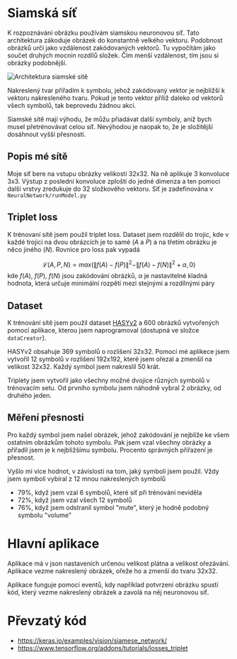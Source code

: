 # Siamská síť

K rozpoznávání obrázku používám siamskou neuronovou síť. Tato architektura zákoduje obrázek do konstantně velkého vektoru. Podobnost obrázků určí jako vzdálenost zakódovaných vektorů. Tu vypočítám jako součet druhých mocnin rozdílů složek. Čím menší vzdálenost, tím jsou si obrázky podobnější.

![Architektura siamské sítě](https://miro.medium.com/max/1738/1*23mikUF3HBJGUqrX7tMKQQ.png)

Nakreslený tvar přiřadím k symbolu, jehož zakódovaný vektor je nejbližší k vektoru nakresleného tvaru. Pokud je tento vektor příliž daleko od vektorů všech symbolů, tak beprovedu žádnou akci.

Siamské sítě mají výhodu, že můžu přiadávat další symboly, aniž bych musel přetrénovávat celou síť. Nevýhodou je naopak to, že je složitější dosáhnout vyšší přesnosti.

## Popis mé sítě
Moje síť bere na vstupu obrázky velikosti 32x32. Na ně aplikuje 3 konvoluce 3x3. Výstup z poslední konvoluce zploští do jedné dimenza a ten pomocí další vrstvy zredukuje do 32 složkového vektoru. Síť je zadefinována v `NeuralNetwork/runModel.py`

## Triplet loss
K trénovaní sítě jsem použil triplet loss. Dataset jsem rozdělil do trojic, kde v každé trojici na dvou obrázcích je to samé ($A$ a $P$) a na třetím obrázku je něco jiného ($N$). Rovnice pro loss pak vypadá

$$\mathcal  L (A, P, N)= max(\|f(A) - f(P)\|^2 - \|f(A) - f(N)\|^2 + \alpha,  0)$$
kde $f(A)$, $f(P)$, $f(N)$ jsou zakódování obrázků, $\alpha$ je nastavitelné kladná hodnota, která určuje minimální rozpětí mezi stejnými a rozdílnými páry

## Dataset
K trénování sítě jsem použil dataset [HASYv2](https://zenodo.org/record/259444#.Y-lOhC_MKUk) a 600 obrázků vytvořených pomocí aplikace, kterou jsem naprogramoval (dostupná ve složce `dataCreator`).

HASYv2 obsahuje 369 symbolů o rozlišení 32x32. Pomocí mé aplikece jsem vytvořil 12 symbolů v rozlišení 192x192, které jsem ořezal a zmenšil na velikost 32x32. Každý symbol jsem nakreslil 50 krát.

Triplety jsem vytvořil jako všechny možné dvojice různých symbolů v trénovacím setu. Od prvního symbolu jsem náhodně vybral 2 obrázky, od druhého jeden.

## Měření přesnosti
Pro každý symbol jsem našel obrázek, jehož zakódování je nejblíže ke všem ostatním obrázkům tohoto symbolu. Pak jsem vzal všechny obrázky a přiřadil jsem je k nejbližšímu symbolu. Procento správných přiřazení je přesnost.

Vyšlo mi více hodnot, v závislosti na tom, jaký symboli jsem použil. Vždy jsem symboli vybíral z 12 mnou nakreslených symbolů
- 79%, když jsem vzal 6 symbolů, které síť při trénování neviděla
- 72%, když jsem vzal všech 12 symbolů
- 76%, když jsem odstranil symbol "mute", který je hodně podobný symbolu "volume"

# Hlavní aplikace

Aplikace má v json nastaveních určenou velikost plátna a velikost ořezávání. Aplikace vezme nakreslený obrázek, ořeže ho a zmenší do tvaru 32x32.

Aplikace funguje pomocí eventů, kdy například potvrzení obrázku spustí kód, který vezme nakreslený obrázek a zavolá na něj neuronovou síť.

# Převzatý kód
- https://keras.io/examples/vision/siamese_network/
- https://www.tensorflow.org/addons/tutorials/losses_triplet

